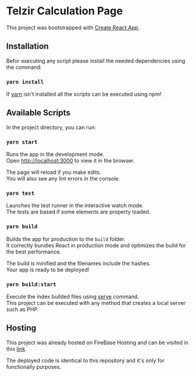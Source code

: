 # Telzir Calculation Page

This project was bootstrapped with [Create React App](https://github.com/facebook/create-react-app).

## Installation

Befor executing any script please install the needed dependencies using the command:

### `yarn install`

If [yarn](https://classic.yarnpkg.com/lang/en/docs/install/) isn't installed all the scripts can be executed using npm!

## Available Scripts

In the project directory, you can run:

### `yarn start`

Runs the app in the development mode.\
Open [http://localhost:3000](http://localhost:3000) to view it in the browser.

The page will reload if you make edits.\
You will also see any lint errors in the console.

### `yarn test`

Launches the test runner in the interactive watch mode.\
The tests are based if some elements are property loaded.

### `yarn build`

Builds the app for production to the `build` folder.\
It correctly bundles React in production mode and optimizes the build for the best performance.

The build is minified and the filenames include the hashes.\
Your app is ready to be deployed!

### `yarn build:start`

Execute the index builded files using [serve](https://www.npmjs.com/package/serve) command.\
This project can be executed with any method that creates a local server such as PHP.


## Hosting

This project was already hosted on FireBase Hosting and can be visited in this [link](https://telzir-loldesign-7c619.web.app).

The deployed code is identical to this repository and it's only for functionally purposes.
